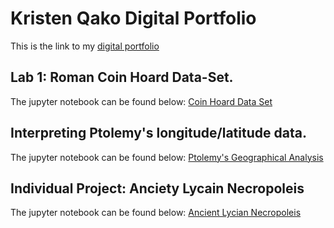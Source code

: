 # Kristen Qako Digital Portfolio


  This is the link to my [digital portfolio](https://kristenqako.github.io/Portfolio/)
  
  ## Lab 1: Roman Coin Hoard Data-Set.
  
  The jupyter notebook can be found below:
  [Coin Hoard Data Set](https://github.com/KristenQako/clas299/blob/master/exploring-a-data-set.ipynb)  
  
  
  ## Interpreting Ptolemy's longitude/latitude data.
  
  The jupyter notebook can be found below:
  [Ptolemy's Geographical Analysis](https://github.com/KristenQako/clas299/blob/master/ptolemy.ipynb)  
  
  ## Individual Project: Anciety Lycain Necropoleis
  
  The jupyter notebook can be found below:
  [Ancient Lycian Necropoleis](https://github.com/KristenQako/clas299/blob/master/Ancient-Lycian-Tombs.ipynb)  
  
  
